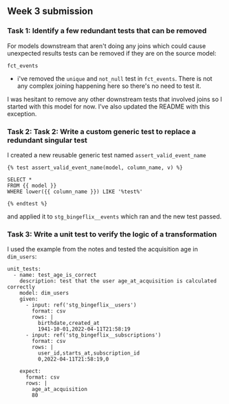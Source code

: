 ## Week 3 submission

### Task 1: Identify a few redundant tests that can be removed

For models downstream that aren't doing any joins which could cause unexpected results tests can be removed if they are on the source model:

`fct_events`
- i've removed the `unique` and `not_null` test in `fct_events`. There is not any complex joining happening here so there's no need to test it.

I was hesitant to remove any other downstream tests that involved joins so I started with this model for now. I've also updated the README with this exception. 

### Task 2: Task 2: Write a custom generic test to replace a redundant singular test

I created a new reusable generic test named `assert_valid_event_name`

```
{% test assert_valid_event_name(model, column_name, v) %}

SELECT *
FROM {{ model }}
WHERE lower({{ column_name }}) LIKE '%test%'

{% endtest %}
```

and applied it to `stg_bingeflix__events` which ran and the new test passed. 

### Task 3: Write a unit test to verify the logic of a transformation

I used the example from the notes and tested the acquisition age in `dim_users`: 

```
unit_tests:
  - name: test_age_is_correct
    description: test that the user age_at_acquisition is calculated correctly
    model: dim_users
    given:
      - input: ref('stg_bingeflix__users')
        format: csv
        rows: |
          birthdate,created_at
          1941-10-01,2022-04-11T21:58:19
      - input: ref('stg_bingeflix__subscriptions')
        format: csv
        rows: |
          user_id,starts_at,subscription_id
          0,2022-04-11T21:58:19,0

    expect:
      format: csv
      rows: |
        age_at_acquisition
        80
```

